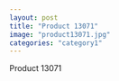```yaml
---
layout: post
title: "Product 13071"
image: "product13071.jpg"
categories: "category1"
---
```

Product 13071
